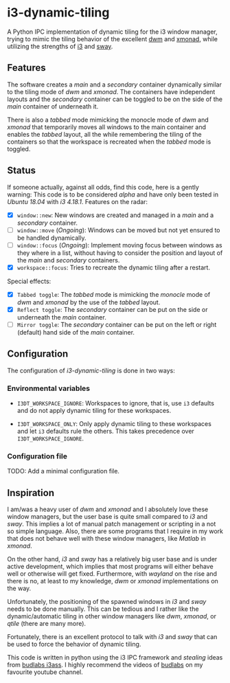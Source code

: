 # i3-dynamic-tiling

A Python IPC implementation of dynamic tiling for the i3 window manager, trying
to mimic the tiling behavior of the excellent [dwm](http://dwm.suckless.org/)
and [xmonad](https://xmonad.org/), while utilizing the strengths of
[i3](https://i3wm.org/) and [sway](https://swaywm.org/).

## Features

The software creates a _main_ and a _secondary_ container dynamically similar
to the tiling mode of _dwm_ and _xmonad_. The containers have independent
layouts and the _secondary_ container can be toggled to be on the side of the
_main_ container of underneath it.

There is also a _tabbed_ mode mimicking the monocle mode of _dwm_ and _xmonad_
that temporarily moves all windows to the main container and enables the
_tabbed_ layout, all the while remembering the tiling of the containers so that
the workspace is recreated when the _tabbed_ mode is toggled.

## Status

If someone actually, against all odds, find this code, here is a gently
warning: This code is to be considered _alpha_ and have only been tested in
_Ubuntu 18.04_ with _i3 4.18.1_. Features on the radar:

- [x] `window::new`: New windows are created and managed in a _main_ and a
  _secondary_ container.
- [ ] `window::move` (_Ongoing_): Windows can be moved but not yet ensured to
  be handled dynamically.
- [ ] `window::focus` (_Ongoing_): Implement moving focus between windows as
  they where in a list, without having to consider the position and layout of
  the _main_ and _secondary_ containers.
- [x] `workspace::focus`: Tries to recreate the dynamic tiling after a restart.

Special effects:

- [x] `Tabbed toggle`: The _tabbed_ mode is mimicking the _monocle_ mode of
  _dwm_ and _xmonad_ by the use of the _tabbed_ layout.
- [x] `Reflect toggle`: The _secondary_ container can be put on the side or
  underneath the _main_ container.
- [ ] `Mirror toggle`: The _secondary_ container can be put on the left or
  right (default) hand side of the _main_ container.

## Configuration

The configuration of _i3-dynamic-tiling_ is done in two ways:

### Environmental variables

  - `I3DT_WORKSPACE_IGNORE`: Workspaces to ignore, that is, use `i3` defaults
    and do not apply dynamic tiling for these workspaces.

  - `I3DT_WORKSPACE_ONLY`: Only apply dynamic tiling to these workspaces and
    let `i3` defaults rule the others. This takes precedence over
    `I3DT_WORKSPACE_IGNORE`.

### Configuration file

TODO: Add a minimal configuration file.

## Inspiration

I am/was a heavy user of _dwm_ and _xmonad_ and I absolutely love these window
managers, but the user base is quite small compared to _i3_ and _sway_. This
implies a lot of manual patch management or scripting in a not so simple
language. Also, there are some programs that I require in my work that does
not behave well with these window managers, like _Matlab_ in _xmonad_.

On the other hand, _i3_ and _sway_ has a relatively big user base and is under
active development, which implies that most programs will either behave well or
otherwise will get fixed. Furthermore, with _wayland_ on the rise and there is
no, at least to my knowledge, _dwm_ or _xmonad_ implementations on the way.

Unfortunately, the positioning of the spawned windows in _i3_ and _sway_ needs
to be done manually. This can be tedious and I rather like the
dynamic/automatic tiling in other window managers like _dwm_, _xmonad_, or
_qtile_ (there are many more).

Fortunately, there is an excellent protocol to talk with _i3_ and _sway_ that
can be used to force the behavior of dynamic tiling.

This code is written in python using the i3 IPC framework and _stealing_ ideas
from [budlabs i3ass](https://github.com/budlabs/i3ass). I highly recommend the
videos of [budlabs](https://www.youtube.com/channel/UCi8XrDg1bK_MJ0goOnbpTMQ)
on my favourite youtube channel.

